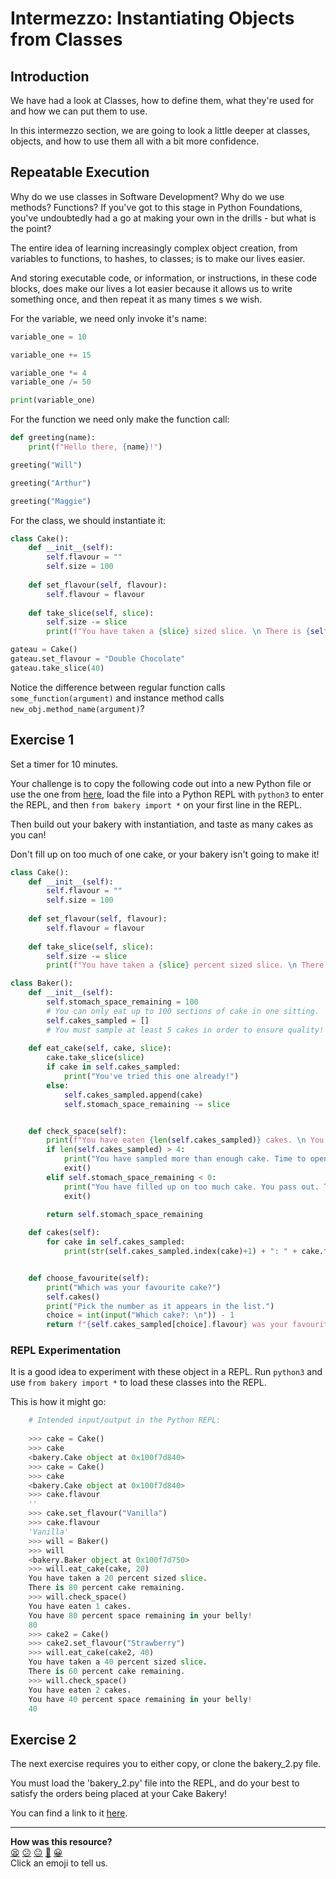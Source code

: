 # Intermezzo: Instantiating Objects from Classes

## Introduction

We have had a look at Classes, how to define them, what they're used for and how we can put them to use. 

In this intermezzo section, we are going to look a little deeper at classes, objects, and how to use them all with a bit more confidence. 

## Repeatable Execution

Why do we use classes in Software Development? Why do we use methods? Functions? If you've got to this stage in Python Foundations, you've undoubtedly had a go at making your own in the drills - but what is the point?

The entire idea of learning increasingly complex object creation, from variables to functions, to hashes, to classes; is to make our lives easier. 

And storing executable code, or information, or instructions, in these code blocks, does make our lives a lot easier because it allows us to write something once, and then repeat it as many times s we wish.

For the variable, we need only invoke it's name:

``` python
variable_one = 10

variable_one += 15

variable_one *= 4
variable_one /= 50

print(variable_one)
```

For the function we need only make the function call:

``` python
def greeting(name):
    print(f"Hello there, {name}!")

greeting("Will")

greeting("Arthur")

greeting("Maggie")
```

For the class, we should instantiate it:

``` python
class Cake():
    def __init__(self):
        self.flavour = ""
        self.size = 100
    
    def set_flavour(self, flavour):
        self.flavour = flavour
    
    def take_slice(self, slice):
        self.size -= slice
        print(f"You have taken a {slice} sized slice. \n There is {self.size} percent cake remaining.")

gateau = Cake()
gateau.set_flavour = "Double Chocolate"
gateau.take_slice(40)

```

Notice the difference between regular function calls `some_function(argument)` and instance method calls `new_obj.method_name(argument)`?

## Exercise 1

Set a timer for 10 minutes.

Your challenge is to copy the following code out into a new Python file or use
the one from [here](./lib/bakery.py), load the file into a Python REPL with
`python3` to enter the REPL, and then `from bakery import *` on your first line
in the REPL.

Then build out your bakery with instantiation, and taste as many cakes as you can!

Don't fill up on too much of one cake, or your bakery isn't going to make it!

```python
class Cake():
    def __init__(self):
        self.flavour = ""
        self.size = 100
    
    def set_flavour(self, flavour):
        self.flavour = flavour
    
    def take_slice(self, slice):
        self.size -= slice
        print(f"You have taken a {slice} percent sized slice. \n There is {self.size} percent cake remaining.")

class Baker():
    def __init__(self):
        self.stomach_space_remaining = 100
        # You can only eat up to 100 sections of cake in one sitting.
        self.cakes_sampled = []
        # You must sample at least 5 cakes in order to ensure quality!
    
    def eat_cake(self, cake, slice):
        cake.take_slice(slice)
        if cake in self.cakes_sampled:
            print("You've tried this one already!")
        else:
            self.cakes_sampled.append(cake)
            self.stomach_space_remaining -= slice


    def check_space(self):
        print(f"You have eaten {len(self.cakes_sampled)} cakes. \n You have {self.stomach_space_remaining} percent space remaining in your belly!")
        if len(self.cakes_sampled) > 4:
            print("You have sampled more than enough cake. Time to open the shop!")
            exit()
        elif self.stomach_space_remaining < 0:
            print("You have filled up on too much cake. You pass out. The shop makes no business this day.")
            exit()
        
        return self.stomach_space_remaining

    def cakes(self):
        for cake in self.cakes_sampled:
            print(str(self.cakes_sampled.index(cake)+1) + ": " + cake.flavour)


    def choose_favourite(self):
        print("Which was your favourite cake?")
        self.cakes()
        print("Pick the number as it appears in the list.")
        choice = int(input("Which cake?: \n")) - 1
        return f"{self.cakes_sampled[choice].flavour} was your favourite!"
```

### REPL Experimentation

It is a good idea to experiment with these object in a REPL. Run `python3` and use `from bakery import *` to load these classes into the REPL.

This is how it might go:

``` python
    # Intended input/output in the Python REPL:
    
    >>> cake = Cake()
    >>> cake
    <bakery.Cake object at 0x100f7d840>
    >>> cake = Cake()
    >>> cake
    <bakery.Cake object at 0x100f7d840>
    >>> cake.flavour
    ''
    >>> cake.set_flavour("Vanilla")
    >>> cake.flavour
    'Vanilla'
    >>> will = Baker()
    >>> will
    <bakery.Baker object at 0x100f7d750>
    >>> will.eat_cake(cake, 20)
    You have taken a 20 percent sized slice.
    There is 80 percent cake remaining.
    >>> will.check_space()
    You have eaten 1 cakes.
    You have 80 percent space remaining in your belly!
    80
    >>> cake2 = Cake()
    >>> cake2.set_flavour("Strawberry")
    >>> will.eat_cake(cake2, 40)
    You have taken a 40 percent sized slice.
    There is 60 percent cake remaining.
    >>> will.check_space()
    You have eaten 2 cakes. 
    You have 40 percent space remaining in your belly!
    40
```

## Exercise 2

The next exercise requires you to either copy, or clone the bakery_2.py file.

You must load the 'bakery_2.py' file into the REPL, and do your best to satisfy the orders being placed at your Cake Bakery!

You can find a link to it [here](./lib/bakery_2.py).


<!-- BEGIN GENERATED SECTION DO NOT EDIT -->

---

**How was this resource?**  
[😫](https://airtable.com/shrUJ3t7KLMqVRFKR?prefill_Repository=makersacademy%2Fpython_foundations&prefill_File=chapter2%2Fbakery%2Fintermezzo_instantiating_objects.md&prefill_Sentiment=😫) [😕](https://airtable.com/shrUJ3t7KLMqVRFKR?prefill_Repository=makersacademy%2Fpython_foundations&prefill_File=chapter2%2Fbakery%2Fintermezzo_instantiating_objects.md&prefill_Sentiment=😕) [😐](https://airtable.com/shrUJ3t7KLMqVRFKR?prefill_Repository=makersacademy%2Fpython_foundations&prefill_File=chapter2%2Fbakery%2Fintermezzo_instantiating_objects.md&prefill_Sentiment=😐) [🙂](https://airtable.com/shrUJ3t7KLMqVRFKR?prefill_Repository=makersacademy%2Fpython_foundations&prefill_File=chapter2%2Fbakery%2Fintermezzo_instantiating_objects.md&prefill_Sentiment=🙂) [😀](https://airtable.com/shrUJ3t7KLMqVRFKR?prefill_Repository=makersacademy%2Fpython_foundations&prefill_File=chapter2%2Fbakery%2Fintermezzo_instantiating_objects.md&prefill_Sentiment=😀)  
Click an emoji to tell us.

<!-- END GENERATED SECTION DO NOT EDIT -->
